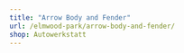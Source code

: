 ```yaml
---
title: "Arrow Body and Fender"
url: /elmwood-park/arrow-body-and-fender/
shop: Autowerkstatt
---
```

